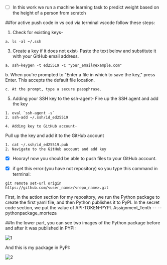<!-- برای فعال کردن گیت هاب در محیط vscode این مراحل را انجام دهید: -->
- [ ] In this work we run a machine learning task to predict weight based on the height of a person from scratch

##for active push code in vs cod via terminal vscode follow these steps:

1. Check for existing keys-
```
a. ls -al ~/.ssh
```
3. Create a key if it does not exist-
Paste the text below and substitute it with your GitHub email address.
```
a. ssh-keygen -t ed25519 -C "your_email@example.com"
```
b. When you're prompted to "Enter a file in which to save the key," press Enter. This accepts the default file location.
```
c. At the prompt, type a secure passphrase.
```

5. Adding your SSH key to the ssh-agent-
Fire up the SSH agent and add the key
```
1. eval `ssh-agent -s`
2. ssh-add ~/.ssh/id_ed25519

4. Adding key to GitHub account-
```
Pull up the key and add it to the GitHub account
```
1. cat ~/.ssh/id_ed25519.pub
2. Navigate to the GitHub account and add key
```
- [X] Hooray! now you should be able to push files to your GitHub account.


<!-- اگر خطای نبودن ریپازیتوری را داد از این دستور استفاده کنید: -->
- [X] if get this error:(you have not repository)  so you type this command in terminal:
```
git remote set-url origin https://github.com/<user_name>/<repo_name>.git
```

First, in the action section for my repository, we run the Python package to create the first yaml file, and then Python publishes it to PyPI.
In the secret code section, we put the value of API-TOKEN-PYPI.
Assignment_Tenth  --
                -- pythonpackage_morteza

##In the lower part, you can see two images of the Python package before and after it was published in PYPI:

![1](https://github.com/mori-cyber/pythonpackge_morteza/assets/65276280/b0430046-78fb-4439-b9c2-1fab05e1338d)

And this is my package in PyPI:

![2](https://github.com/mori-cyber/pythonpackge_morteza/assets/65276280/2a325f31-af57-4672-8a79-25359482cf5f)




